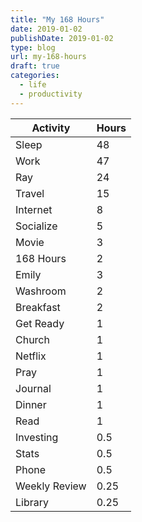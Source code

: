 ```yaml
---
title: "My 168 Hours"
date: 2019-01-02
publishDate: 2019-01-02
type: blog
url: my-168-hours
draft: true
categories:
  - life
  - productivity
---
```


Activity | Hours
--------|-------
Sleep | 48
Work | 47
Ray | 24
Travel | 15
Internet | 8
Socialize | 5
Movie | 3
168 Hours | 2
Emily | 3
Washroom | 2
Breakfast | 2
Get Ready | 1
Church | 1
Netflix | 1
Pray | 1
Journal | 1
Dinner | 1
Read | 1
Investing | 0.5
Stats | 0.5
Phone | 0.5
Weekly Review | 0.25
Library | 0.25